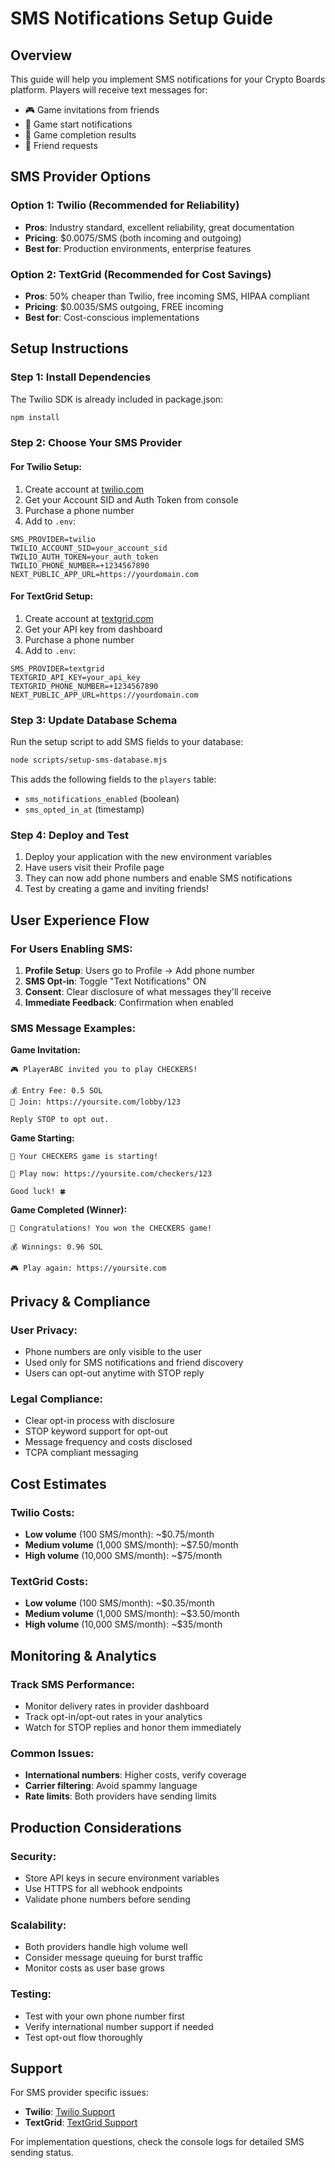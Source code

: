 # SMS Notifications Setup Guide

## Overview

This guide will help you implement SMS notifications for your Crypto Boards platform. Players will receive text messages for:

- 🎮 Game invitations from friends
- 🚀 Game start notifications  
- 🏁 Game completion results
- 👥 Friend requests

## SMS Provider Options

### Option 1: Twilio (Recommended for Reliability)
- **Pros**: Industry standard, excellent reliability, great documentation
- **Pricing**: $0.0075/SMS (both incoming and outgoing)
- **Best for**: Production environments, enterprise features

### Option 2: TextGrid (Recommended for Cost Savings)
- **Pros**: 50% cheaper than Twilio, free incoming SMS, HIPAA compliant
- **Pricing**: $0.0035/SMS outgoing, FREE incoming
- **Best for**: Cost-conscious implementations

## Setup Instructions

### Step 1: Install Dependencies

The Twilio SDK is already included in package.json:

```bash
npm install
```

### Step 2: Choose Your SMS Provider

#### For Twilio Setup:
1. Create account at [twilio.com](https://twilio.com)
2. Get your Account SID and Auth Token from console
3. Purchase a phone number
4. Add to `.env`:

```env
SMS_PROVIDER=twilio
TWILIO_ACCOUNT_SID=your_account_sid
TWILIO_AUTH_TOKEN=your_auth_token
TWILIO_PHONE_NUMBER=+1234567890
NEXT_PUBLIC_APP_URL=https://yourdomain.com
```

#### For TextGrid Setup:
1. Create account at [textgrid.com](https://textgrid.com)
2. Get your API key from dashboard
3. Purchase a phone number
4. Add to `.env`:

```env
SMS_PROVIDER=textgrid
TEXTGRID_API_KEY=your_api_key
TEXTGRID_PHONE_NUMBER=+1234567890
NEXT_PUBLIC_APP_URL=https://yourdomain.com
```

### Step 3: Update Database Schema

Run the setup script to add SMS fields to your database:

```bash
node scripts/setup-sms-database.mjs
```

This adds the following fields to the `players` table:
- `sms_notifications_enabled` (boolean)
- `sms_opted_in_at` (timestamp)

### Step 4: Deploy and Test

1. Deploy your application with the new environment variables
2. Have users visit their Profile page
3. They can now add phone numbers and enable SMS notifications
4. Test by creating a game and inviting friends!

## User Experience Flow

### For Users Enabling SMS:

1. **Profile Setup**: Users go to Profile → Add phone number
2. **SMS Opt-in**: Toggle "Text Notifications" ON
3. **Consent**: Clear disclosure of what messages they'll receive
4. **Immediate Feedback**: Confirmation when enabled

### SMS Message Examples:

**Game Invitation:**
```
🎮 PlayerABC invited you to play CHECKERS!

💰 Entry Fee: 0.5 SOL
🔗 Join: https://yoursite.com/lobby/123

Reply STOP to opt out.
```

**Game Starting:**
```
🚀 Your CHECKERS game is starting!

🎯 Play now: https://yoursite.com/checkers/123

Good luck! 🍀
```

**Game Completed (Winner):**
```
🎉 Congratulations! You won the CHECKERS game!

💰 Winnings: 0.96 SOL

🎮 Play again: https://yoursite.com
```

## Privacy & Compliance

### User Privacy:
- Phone numbers are only visible to the user
- Used only for SMS notifications and friend discovery
- Users can opt-out anytime with STOP reply

### Legal Compliance:
- Clear opt-in process with disclosure
- STOP keyword support for opt-out
- Message frequency and costs disclosed
- TCPA compliant messaging

## Cost Estimates

### Twilio Costs:
- **Low volume** (100 SMS/month): ~$0.75/month
- **Medium volume** (1,000 SMS/month): ~$7.50/month  
- **High volume** (10,000 SMS/month): ~$75/month

### TextGrid Costs:
- **Low volume** (100 SMS/month): ~$0.35/month
- **Medium volume** (1,000 SMS/month): ~$3.50/month
- **High volume** (10,000 SMS/month): ~$35/month

## Monitoring & Analytics

### Track SMS Performance:
- Monitor delivery rates in provider dashboard
- Track opt-in/opt-out rates in your analytics
- Watch for STOP replies and honor them immediately

### Common Issues:
- **International numbers**: Higher costs, verify coverage
- **Carrier filtering**: Avoid spammy language
- **Rate limits**: Both providers have sending limits

## Production Considerations

### Security:
- Store API keys in secure environment variables
- Use HTTPS for all webhook endpoints
- Validate phone numbers before sending

### Scalability:
- Both providers handle high volume well
- Consider message queuing for burst traffic
- Monitor costs as user base grows

### Testing:
- Test with your own phone number first
- Verify international number support if needed
- Test opt-out flow thoroughly

## Support

For SMS provider specific issues:
- **Twilio**: [Twilio Support](https://support.twilio.com)
- **TextGrid**: [TextGrid Support](https://textgrid.com/support)

For implementation questions, check the console logs for detailed SMS sending status. 